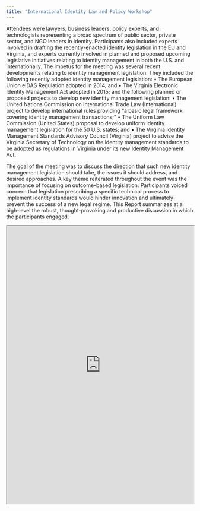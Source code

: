 ```yaml
---
title: "International Identity Law and Policy Workshop"
---
```


Attendees were lawyers, business leaders, policy experts, and technologists representing a broad spectrum of public sector, private sector, and NGO leaders in identity. Participants also included experts involved in drafting the recently-enacted identity legislation in the EU and Virginia, and experts currently involved in planned and proposed upcoming legislative initiatives relating to identity management in both the U.S. and internationally.
The impetus for the meeting was several recent developments relating to identity management legislation. They included the following recently adopted identity management legislation:
• The European Union eIDAS Regulation adopted in 2014, and
• The Virginia Electronic Identity Management Act adopted in 2015;
and the following planned or proposed projects to develop new identity management legislation:
• The United Nations Commission on International Trade Law (International) project to develop international rules providing “a basic legal framework covering identity management transactions;”
• The Uniform Law Commission (United States) proposal to develop uniform identity management legislation for the 50 U.S. states; and
• The Virginia Identity Management Standards Advisory Council (Virginia) project to advise the Virginia Secretary of Technology on the identity management standards to be adopted as regulations in Virginia under its new Identity Management Act.

The goal of the meeting was to discuss the direction that such new identity management legislation should take, the issues it should address, and desired approaches.
A key theme reiterated throughout the event was the importance of focusing on outcome-based legislation. Participants voiced concern that legislation prescribing a specific technical process to implement identity standards would hinder innovation and ultimately prevent the success of a new legal regime.
This Report summarizes at a high-level the robust, thought-provoking and productive discussion in which the participants engaged.

<iframe height="750" width="100%" src="https://ewelton.github.io/ktest/wiki.html#International%20Identity%20Law%20and%20Policy%20Workshop"></iframe>
